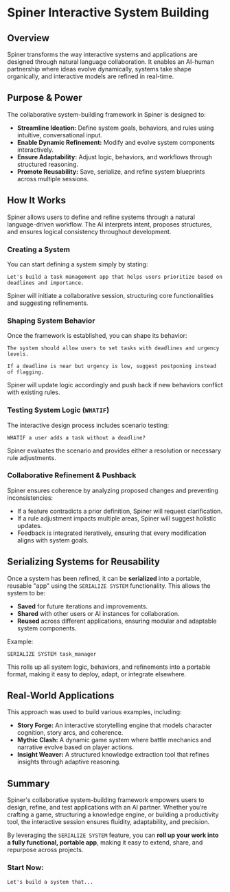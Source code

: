 # Spiner Interactive System Building

## Overview
Spiner transforms the way interactive systems and applications are designed through natural language collaboration. It enables an AI-human partnership where ideas evolve dynamically, systems take shape organically, and interactive models are refined in real-time. 

## Purpose & Power
The collaborative system-building framework in Spiner is designed to:
- **Streamline Ideation:** Define system goals, behaviors, and rules using intuitive, conversational input.
- **Enable Dynamic Refinement:** Modify and evolve system components interactively.
- **Ensure Adaptability:** Adjust logic, behaviors, and workflows through structured reasoning.
- **Promote Reusability:** Save, serialize, and refine system blueprints across multiple sessions.

## How It Works
Spiner allows users to define and refine systems through a natural language-driven workflow. The AI interprets intent, proposes structures, and ensures logical consistency throughout development.

### **Creating a System**
You can start defining a system simply by stating:
```plaintext
Let's build a task management app that helps users prioritize based on deadlines and importance.
```
Spiner will initiate a collaborative session, structuring core functionalities and suggesting refinements.

### **Shaping System Behavior**
Once the framework is established, you can shape its behavior:
```plaintext
The system should allow users to set tasks with deadlines and urgency levels.
```
```plaintext
If a deadline is near but urgency is low, suggest postponing instead of flagging.
```
Spiner will update logic accordingly and push back if new behaviors conflict with existing rules.

### **Testing System Logic (`WHATIF`)**
The interactive design process includes scenario testing:
```plaintext
WHATIF a user adds a task without a deadline?
```
Spiner evaluates the scenario and provides either a resolution or necessary rule adjustments.

### **Collaborative Refinement & Pushback**
Spiner ensures coherence by analyzing proposed changes and preventing inconsistencies:
- If a feature contradicts a prior definition, Spiner will request clarification.
- If a rule adjustment impacts multiple areas, Spiner will suggest holistic updates.
- Feedback is integrated iteratively, ensuring that every modification aligns with system goals.

## Serializing Systems for Reusability
Once a system has been refined, it can be **serialized** into a portable, reusable "app" using the `SERIALIZE SYSTEM` functionality. This allows the system to be:
- **Saved** for future iterations and improvements.
- **Shared** with other users or AI instances for collaboration.
- **Reused** across different applications, ensuring modular and adaptable system components.

Example:
```plaintext
SERIALIZE SYSTEM task_manager
```
This rolls up all system logic, behaviors, and refinements into a portable format, making it easy to deploy, adapt, or integrate elsewhere.

## Real-World Applications
This approach was used to build various examples, including:
- **Story Forge:** An interactive storytelling engine that models character cognition, story arcs, and coherence.
- **Mythic Clash:** A dynamic game system where battle mechanics and narrative evolve based on player actions.
- **Insight Weaver:** A structured knowledge extraction tool that refines insights through adaptive reasoning.

## Summary
Spiner's collaborative system-building framework empowers users to design, refine, and test applications with an AI partner. Whether you’re crafting a game, structuring a knowledge engine, or building a productivity tool, the interactive session ensures fluidity, adaptability, and precision.

By leveraging the `SERIALIZE SYSTEM` feature, you can **roll up your work into a fully functional, portable app**, making it easy to extend, share, and repurpose across projects.

### **Start Now:**
```plaintext
Let's build a system that...
```

